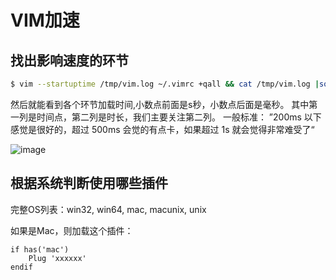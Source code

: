 # VIM加速


## 找出影响速度的环节

```sh
$ vim --startuptime /tmp/vim.log ~/.vimrc +qall && cat /tmp/vim.log |sort -nrk 2
```
然后就能看到各个环节加载时间,小数点前面是s秒，小数点后面是毫秒。
其中第一列是时间点，第二列是时长，我们主要关注第二列。
一般标准： ”200ms 以下感觉是很好的，超过 500ms 会觉的有点卡，如果超过 1s 就会觉得非常难受了“

![image](https://user-images.githubusercontent.com/14041622/50057024-d9fa5400-019f-11e9-8544-db4e80cefe1e.png)



## 根据系统判断使用哪些插件

完整OS列表：win32, win64, mac, macunix, unix

如果是Mac，则加载这个插件：
```vim
if has('mac')
    Plug 'xxxxxx'
endif
```